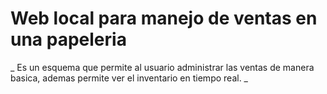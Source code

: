 # Web local para manejo de ventas en una papeleria

_ Es un esquema que permite al usuario administrar las ventas de manera basica, ademas permite ver el inventario en tiempo real. _